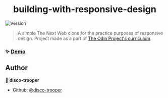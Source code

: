 <h1 align="center">building-with-responsive-design</h1>
<p>
  <img alt="Version" src="https://img.shields.io/badge/version-1.0.0-blue.svg?cacheSeconds=2592000" />
</p>

> A simple The Next Web clone for the practice purposes of responsive design. Project made as a part of [The Odin Project's curriculum](https://www.theodinproject.com/courses/html-and-css/lessons/building-with-responsive-design).

### ✨ [Demo](https://disco-trooper.github.io/building-with-responsive-design/)

## Author

👤 **disco-trooper**

- Github: [@disco-trooper](https://github.com/disco-trooper)
